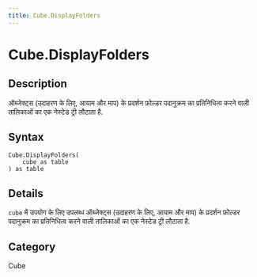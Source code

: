 ```yaml
---
title: Cube.DisplayFolders
---
```


# Cube.DisplayFolders


## Description

ऑब्जेक्ट्स (उदाहरण के लिए, आयाम और माप) के प्रदर्शन फ़ोल्डर पदानुक्रम का प्रतिनिधित्व करने वाली तालिकाओं का एक नेस्टेड ट्री लौटाता है.


## Syntax

```powerquery
Cube.DisplayFolders(
    cube as table
) as table
```


## Details

<code>cube</code> में उपयोग के लिए उपलब्ध ऑब्जेक्ट्स (उदाहरण के लिए, आयाम और माप) के प्रदर्शन फ़ोल्डर पदानुक्रम का प्रतिनिधित्व करने वाली तालिकाओं का एक नेस्टेड ट्री लौटाता है.



## Category
Cube
